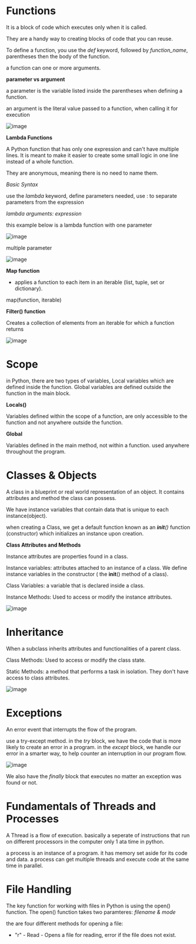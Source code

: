 # Functions

It is a block of code which executes only when it is called.

They are a handy way to creating blocks of code that you can reuse.

To define a function, you use the *def* keyword, followed by *function_name*, parentheses then the body of the function.

a function can one or more arguments.

**parameter vs argument**

a parameter is the variable listed inside the parentheses when defining a function.

an argument is the literal value passed to a function, when calling it for execution

![image](https://github.com/MisterWest11/Python-Week-1-4/assets/152319557/b4e6bbf9-8766-4a5c-9b0b-80ae0ca6f23f)

**Lambda Functions**

A Python function that has only one expression and can't have multiple lines. It is meant to make it easier to create some small logic in one line instead of a whole function.

They are anonymous, meaning there is no need to name them.

*Basic Syntax*

use the *lambda* keyword, define parameters needed, use : to separate parameters from the expression

*lambda arguments: expression*

this example below is a lambda function with one parameter

![image](https://github.com/MisterWest11/Python-Week-1-4/assets/152319557/3bc76eff-6715-4192-b5fc-17c5b9f2730d)



multiple parameter 

![image](https://github.com/MisterWest11/Python-Week-1-4/assets/152319557/d48dcd9a-9a96-41b3-b0ac-bfecd3ea5676)


**Map function**

- applies a function to each item in an iterable (list, tuple, set or dictionary).

map(function, iterable)


**Filter() function**

Creates a collection of elements from an iterable for which a function returns

![image](https://github.com/MisterWest11/Python-Week-1-4/assets/152319557/ac01a729-70e1-4493-a8d5-57d27f1e0638)


# Scope

in Python, there are two types of variables, Local variables which are defined inside the function. Global variables are defined outside the function in the main block.

**Locals()**

Variables defined within the scope of a function, are only accessible to the function and not anywhere outside the function.

**Global**

Variables defined in the main method, not within a function. used anywhere throughout the program.


# Classes & Objects

A class in a blueprint or real world representation of an object.
It contains attributes and method the class can possess. 

We have instance variables that contain data that is unique to each instance(object).

when creating a Class, we get a default function known as an *__init__()* function (constructor) which initializes an instance upon creation.

**Class Attributes and Methods**

Instance attributes are properties found in a class. 

Instance variables: attributes attached to an instance of a class. We define instance variables in the constructor ( the __init__() method of a class).

Class Variables: a variable that is declared inside a class.

Instance Methods: Used to access or modify the instance attributes.

![image](https://github.com/MisterWest11/Python-Week-1-4/assets/152319557/4d94b5d7-91e8-4207-b15b-8a1e5637a6d3)


# Inheritance

When a subclass inherits attributes and functionalities of a parent class.

Class Methods: Used to access or modify the class state.

Static Methods: a method that performs a task in isolation. They don't have access to class attributes.

![image](https://github.com/MisterWest11/Python-Week-1-4/assets/152319557/e204c849-47a9-495e-895e-daf066585e2e)



# Exceptions

An error event that interrupts the flow of the program.

use a try-except method. in the *try* block, we have the code that is more likely to create an error in a program. in the *except* block, we handle our error in a smarter way, to help counter an interruption in our program flow.


![image](https://github.com/MisterWest11/Python-Week-1-4/assets/152319557/bd7baf24-e6b9-4c9c-9f04-f274b9abcf8a)

We also have the *finally* block that executes no matter an exception was found or not.


# Fundamentals of Threads and Processes

A Thread is a flow of execution. basically a seperate of instructions that run on different processors in the computer only 1 ata time in python.

a process is an instance of a program. it has memory set aside for its code and data.
a process can get multiple threads and execute code at the same time in parallel.


# File Handling

The key function for working with files in Python is using the open() function. The open() function takes two paramteres: *filename & mode*

the are four different methods for opening a file:

* "r" - Read - Opens a file for reading, error if the file does not exist.
